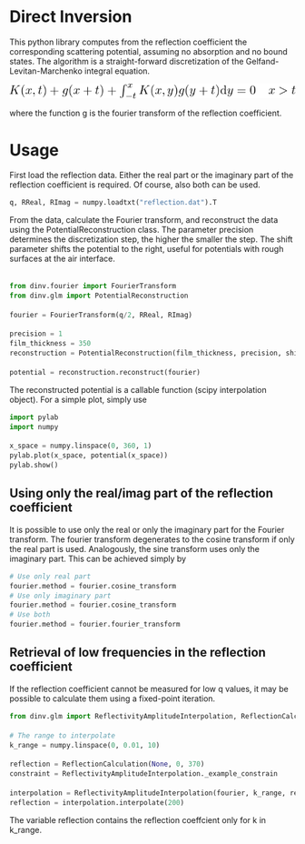 # Direct Inversion
This python library computes from the reflection coefficient the 
corresponding scattering potential, assuming no absorption and no 
bound states. The algorithm is a straight-forward discretization of the
Gelfand-Levitan-Marchenko integral equation.

![GLM integral equation](https://raw.githubusercontent.com/TUM-E21-ThinFilms/DirectInversion/master/glm_equation.png)

where the function g is the fourier transform of the reflection coefficient.

# Usage
First load the reflection data. Either the real part or the imaginary
part of the reflection coefficient is required. Of course, also both can
be used.

```python
q, RReal, RImag = numpy.loadtxt("reflection.dat").T
``` 

From the data, calculate the Fourier transform, and reconstruct the data
using the PotentialReconstruction class. The parameter precision 
determines the discretization step, the higher the smaller the step. 
The shift parameter shifts the potential to the right, useful for 
potentials with rough surfaces at the air interface. 

```python

from dinv.fourier import FourierTransform
from dinv.glm import PotentialReconstruction

fourier = FourierTransform(q/2, RReal, RImag)

precision = 1
film_thickness = 350
reconstruction = PotentialReconstruction(film_thickness, precision, shift=20)
 
potential = reconstruction.reconstruct(fourier)
``` 

The reconstructed potential is a callable function (scipy interpolation 
object). For a simple plot, simply use

```python
import pylab
import numpy

x_space = numpy.linspace(0, 360, 1)
pylab.plot(x_space, potential(x_space))
pylab.show()
```

## Using only the real/imag part of the reflection coefficient
It is possible to use only the real or only the imaginary part for the 
Fourier transform. The fourier transform degenerates to the cosine 
transform if only the real part is used. Analogously, the sine transform
uses only the imaginary part. This can be achieved simply by
 
```python
# Use only real part
fourier.method = fourier.cosine_transform
# Use only imaginary part
fourier.method = fourier.cosine_transform
# Use both
fourier.method = fourier.fourier_transform
```

## Retrieval of low frequencies in the reflection coefficient
If the reflection coefficient cannot be measured for low q values, it may
be possible to calculate them using a fixed-point iteration. 
```python
from dinv.glm import ReflectivityAmplitudeInterpolation, ReflectionCalculation

# The range to interpolate
k_range = numpy.linspace(0, 0.01, 10)

reflection = ReflectionCalculation(None, 0, 370)
constraint = ReflectivityAmplitudeInterpolation._example_constrain

interpolation = ReflectivityAmplitudeInterpolation(fourier, k_range, reconstruction, reflection, constraint)
reflection = interpolation.interpolate(200)
```
The variable reflection contains the reflection coeffcient only for k in k_range.
